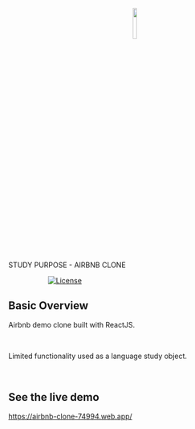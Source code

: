 <p align="center"><img width=12.5% src="https://i.pinimg.com/originals/3c/bf/be/3cbfbe148597341fa56f2f87ade90956.png"></p>

STUDY PURPOSE - AIRBNB CLONE

&nbsp;&nbsp;&nbsp;&nbsp;&nbsp;&nbsp;&nbsp;&nbsp;&nbsp;&nbsp;&nbsp;&nbsp;&nbsp;&nbsp;&nbsp;&nbsp;&nbsp;&nbsp;&nbsp;
[![License](https://img.shields.io/badge/license-MIT-blue.svg)](https://opensource.org/licenses/MIT)

## Basic Overview

Airbnb demo clone built with ReactJS.

<br>

Limited functionality used as a language study object.

<br>

## See the live demo
https://airbnb-clone-74994.web.app/

<br>
